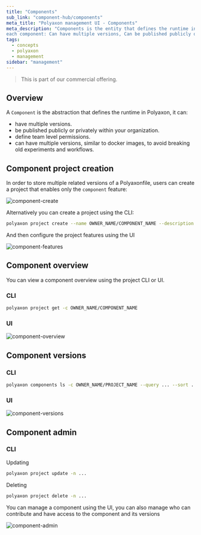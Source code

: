 ```yaml
---
title: "Components"
sub_link: "component-hub/components"
meta_title: "Polyaxon management UI - Components"
meta_description: "Components is the entity that defines the runtime in Polyaxon,
each component: Can have multiple versions, Can be published publicly or privately within your organization, Can define team level permissions."
tags:
  - concepts
  - polyaxon
  - management
sidebar: "management"
---
```


<blockquote class="commercial">This is part of our commercial offering.</blockquote>

## Overview

A `Component` is the abstraction that defines the runtime in Polyaxon, it can:
 * have multiple versions.
 * be published publicly or privately within your organization.
 * define team level permissions.
 * can have multiple versions, similar to docker images, to avoid breaking old experiments and workflows.

## Component project creation

In order to store multiple related versions of a Polyaxonfile, users can create a project that enables only the `component` feature:

![component-create](../../../../content/images/dashboard/hub/component-create.png)

Alternatively you can create a project using the CLI:

```bash
polyaxon project create --name OWNER_NAME/COMPONENT_NAME --description ... --tags tag1,tag2,... 
``` 

And then configure the project features using the UI

![component-features](../../../../content/images/dashboard/hub/component-features.png)

## Component overview

You can view a component overview using the project CLI or UI.

### CLI

```bash
polyaxon project get -c OWNER_NAME/COMPONENT_NAME
```

### UI

![component-overview](../../../../content/images/dashboard/hub/component-overview.png)

## Component versions

### CLI

```bash
polyaxon components ls -c OWNER_NAME/PROJECT_NAME --query ... --sort ...
```

### UI

![component-versions](../../../../content/images/dashboard/hub/component-versions.png)

## Component admin

### CLI

Updating

```bash
polyaxon project update -n ...
```

Deleting


```bash
polyaxon project delete -n ...
```

You can manage a component using the UI, you can also manage who can contribute and have access to the component and its versions
 
![component-admin](../../../../content/images/dashboard/hub/component-admin.png)
